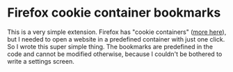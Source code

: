 # Firefox cookie container bookmarks
This is a very simple extension. Firefox has "cookie containers" ([more here](https://github.com/mozilla/multi-account-containers)), but I needed to open a website in a predefined container with just one click. So I wrote this super simple thing. The bookmarks are predefined in the code and cannot be modified otherwise, because I couldn't be bothered to write a settings screen. 